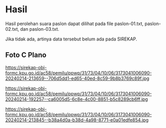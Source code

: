 # Hasil

Hasil perolehan suara paslon dapat dilihat pada file paslon-01.txt, paslon-02.txt, dan paslon-03.txt.

Jika tidak ada, artinya data tersebut belum ada pada SIREKAP.

## Foto C Plano

https://sirekap-obj-formc.kpu.go.id/ac58/pemilu/ppwp/31/73/04/10/06/3173041006090-20240214-213659--706d5dd1-ed65-40ed-8c59-9b8b3769c89f.jpg

https://sirekap-obj-formc.kpu.go.id/ac58/pemilu/ppwp/31/73/04/10/06/3173041006090-20240214-192257--ca6005d5-6c8e-4c00-8851-b5c8289cb6ff.jpg

https://sirekap-obj-formc.kpu.go.id/ac58/pemilu/ppwp/31/73/04/10/06/3173041006090-20240214-213845--b38a4d0a-b38d-4a98-8771-e0a01edfe854.jpg
